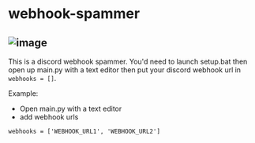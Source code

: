 # webhook-spammer
![image](https://user-images.githubusercontent.com/124643547/217360595-768ebf8e-2aa1-4ebc-88e7-7711a12a1a6a.png)
-----------------------------------------------------------------------------------------------------------------
This is a discord webhook spammer.
You'd need to launch setup.bat then open up main.py with a text editor then put your discord webhook url in ```webhooks = []```.

Example:
* Open main.py with a text editor
* add webhook urls
```
webhooks = ['WEBHOOK_URL1', 'WEBHOOK_URL2']
```
